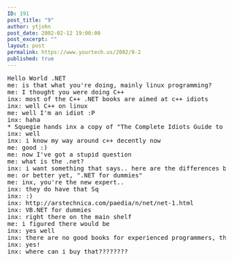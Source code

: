 ```yaml
---
ID: 191
post_title: "9"
author: ytjohn
post_date: 2002-02-12 19:00:00
post_excerpt: ""
layout: post
permalink: https://www.yourtech.us/2002/9-2
published: true
---
```

<pre>Hello World .NET
me: is that what you're doing, mainly linux programming?
me: I thought you were doing C++
inx: most of the C++ .NET books are aimed at c++ idiots
inx: well C++ on linux
me: well I'm an idiot :P
inx: haha
* Squegie hands inx a copy of "The Complete Idiots Guide to .NET/C++"
inx: well
inx: i know my way around c++ decently now
me: good :)
me: now I've got a stupid question
me: what is the .net?
inx: i want something that says.. here are the differences between regular c++ and .net c++
me: or better yet, ".NET for dummies"
me: inx, you're the new expert..
inx: they do have that Sq
inx: :)
inx: http://arstechnica.com/paedia/n/net/net-1.html
inx: VB.NET for dummies
inx: right there on the main shelf
me: i figured there would be
inx: yes well
inx: there are no good books for experienced programmers, that know zilch about MS programming, and who need to  inx: integrate VB and C++, and do it in 2 1/2 months. me: "How to Convert your current linux infrastructure to VB & C++ .net in under 3 months for complete idiots"
inx: yes!
inx: where can i buy that????????</pre>